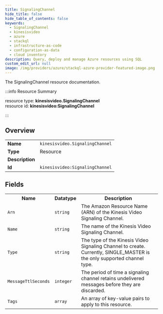 ```yaml
---
title: SignalingChannel
hide_title: false
hide_table_of_contents: false
keywords:
  - SignalingChannel
  - kinesisvideo
  - azure
  - stackql
  - infrastructure-as-code
  - configuration-as-data
  - cloud inventory
description: Query, deploy and manage Azure resources using SQL
custom_edit_url: null
image: /img/providers/azure/stackql-azure-provider-featured-image.png
---
```

The SignalingChannel resource documentation.

:::info Resource Summary

<div class="row">
<div class="providerDocColumn">
<span>resource type:&nbsp;<b>kinesisvideo.SignalingChannel</b></span><br />
<span>resource id:&nbsp;<b>kinesisvideo:SignalingChannel</b></span><br />
</div>
</div>

:::

## Overview
<table><tbody>
<tr><td><b>Name</b></td><td><code>kinesisvideo.SignalingChannel</code></td></tr>
<tr><td><b>Type</b></td><td>Resource</td></tr>
<tr><td><b>Description</b></td><td></td></tr>
<tr><td><b>Id</b></td><td><code>kinesisvideo:SignalingChannel</code></td></tr>
</tbody></table>

## Fields
<table><tbody>
<tr><th>Name</th><th>Datatype</th><th>Description</th></tr>
<tr><td><code>Arn</code></td><td><code>string</code></td><td>The Amazon Resource Name (ARN) of the Kinesis Video Signaling Channel.</td></tr><tr><td><code>Name</code></td><td><code>string</code></td><td>The name of the Kinesis Video Signaling Channel.</td></tr><tr><td><code>Type</code></td><td><code>string</code></td><td>The type of the Kinesis Video Signaling Channel to create. Currently, SINGLE_MASTER is the only supported channel type.</td></tr><tr><td><code>MessageTtlSeconds</code></td><td><code>integer</code></td><td>The period of time a signaling channel retains undelivered messages before they are discarded.</td></tr><tr><td><code>Tags</code></td><td><code>array</code></td><td>An array of key-value pairs to apply to this resource.</td></tr>
</tbody></table>